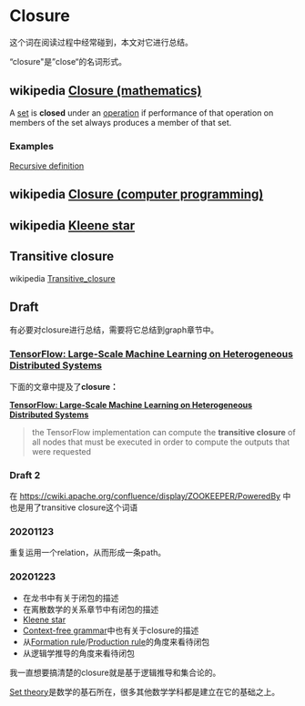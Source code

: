 # Closure

这个词在阅读过程中经常碰到，本文对它进行总结。

“closure"是”close“的名词形式。

## wikipedia [Closure (mathematics)](https://en.wikipedia.org/wiki/Closure_(mathematics))

A [set](https://en.wikipedia.org/wiki/Set_(mathematics)) is **closed** under an [operation](https://en.wikipedia.org/wiki/Operation_(mathematics)) if performance of that operation on members of the set always produces a member of that set. 

### Examples

[Recursive definition](https://en.wikipedia.org/wiki/Recursive_definition)

## wikipedia [Closure (computer programming)](https://en.wikipedia.org/wiki/Closure_(computer_programming))



## wikipedia [Kleene star](https://en.wikipedia.org/wiki/Kleene_star)



## Transitive closure

wikipedia [Transitive_closure](https://en.wikipedia.org/wiki/Transitive_closure)



## Draft

有必要对closure进行总结，需要将它总结到graph章节中。

### [**TensorFlow: Large-Scale Machine Learning on Heterogeneous Distributed Systems**](http://download.tensorflow.org/paper/whitepaper2015.pdf) 

下面的文章中提及了**closure：**

[**TensorFlow: Large-Scale Machine Learning on Heterogeneous Distributed Systems**](http://download.tensorflow.org/paper/whitepaper2015.pdf) 

> the TensorFlow implementation can compute the **transitive closure** of all nodes that must be executed in order to compute the outputs that were requested

### Draft 2

在 https://cwiki.apache.org/confluence/display/ZOOKEEPER/PoweredBy 中也是用了transitive closure这个词语



### 20201123

重复运用一个relation，从而形成一条path。



### 20201223

- 在龙书中有关于闭包的描述
- 在离散数学的关系章节中有闭包的描述
- [Kleene star](https://en.wikipedia.org/wiki/Kleene_star)
- [Context-free grammar](https://en.wikipedia.org/wiki/Context-free_grammar#Closure_properties)中也有关于closure的描述
- 从[Formation rule](https://en.wikipedia.org/wiki/Formation_rule)/[Production rule](https://en.wikipedia.org/wiki/Production_(computer_science))的角度来看待闭包
- 从逻辑学推导的角度来看待闭包

我一直想要搞清楚的closure就是基于逻辑推导和集合论的。

[Set theory](https://en.wikipedia.org/wiki/Set_theory)是数学的基石所在，很多其他数学学科都是建立在它的基础之上。